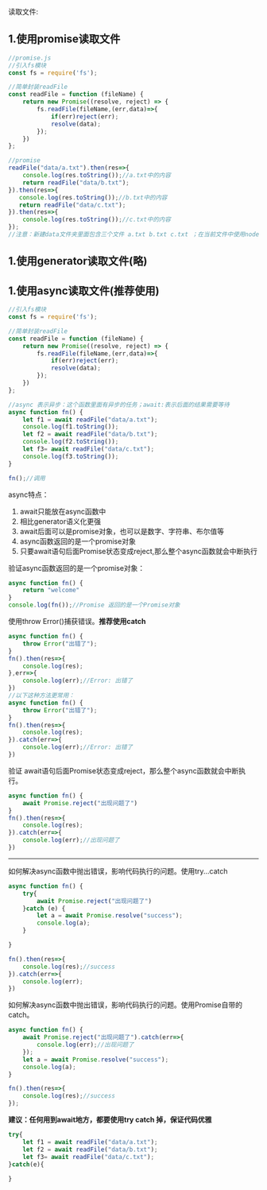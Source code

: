 读取文件:

## 1.使用promise读取文件

```js
//promise.js
//引入fs模块
const fs = require('fs');

//简单封装readFile
const readFile = function (fileName) {
    return new Promise((resolve, reject) => {
        fs.readFile(fileName,(err,data)=>{
            if(err)reject(err);
            resolve(data);
        });
    })
};

//promise
readFile("data/a.txt").then(res=>{
    console.log(res.toString());//a.txt中的内容
    return readFile("data/b.txt");
}).then(res=>{
   console.log(res.toString());//b.txt中的内容
   return readFile("data/c.txt");
}).then(res=>{
    console.log(res.toString());//c.txt中的内容
});
//注意：新建data文件夹里面包含三个文件 a.txt b.txt c.txt ；在当前文件中使用node 运行promise.js
```

## 1.使用generator读取文件(略)

## 1.使用async读取文件(推荐使用)

```js
//引入fs模块
const fs = require('fs');

//简单封装readFile
const readFile = function (fileName) {
    return new Promise((resolve, reject) => {
        fs.readFile(fileName,(err,data)=>{
            if(err)reject(err);
            resolve(data);
        });
    })
};

//async 表示异步：这个函数里面有异步的任务；await:表示后面的结果需要等待
async function fn() {
    let f1 = await readFile("data/a.txt");
    console.log(f1.toString());
    let f2 = await readFile("data/b.txt");
    console.log(f2.toString());
    let f3= await readFile("data/c.txt");
    console.log(f3.toString());
}

fn();//调用
```

async特点：

1. await只能放在async函数中
2. 相比generator语义化更强
3. await后面可以是promise对象，也可以是数字、字符串、布尔值等
4. async函数返回的是一个promise对象
5. 只要await语句后面Promise状态变成reject,那么整个async函数就会中断执行

验证async函数返回的是一个promise对象：

```js
async function fn() {
    return "welcome"
}
console.log(fn());//Promise 返回的是一个Promise对象
```

使用throw Error()捕获错误。**推荐使用catch**

```js
async function fn() {
    throw Error("出错了");
}
fn().then(res=>{
    console.log(res);
},err=>{
    console.log(err);//Error: 出错了
})
//以下这种方法更常用：
async function fn() {
    throw Error("出错了");
}
fn().then(res=>{
    console.log(res);
}).catch(err=>{
    console.log(err);//Error: 出错了
})
```

验证 await语句后面Promise状态变成reject，那么整个async函数就会中断执行。

```js
async function fn() {
    await Promise.reject("出现问题了")
}
fn().then(res=>{
    console.log(res);
}).catch(err=>{
    console.log(err);//出现问题了
})
```

------

如何解决async函数中抛出错误，影响代码执行的问题。使用try...catch

```js
async function fn() {
    try{
        await Promise.reject("出现问题了")
    }catch (e) {
        let a = await Promise.resolve("success");
        console.log(a);
    }

}

fn().then(res=>{
    console.log(res);//success
}).catch(err=>{
    console.log(err);
})
```

如何解决async函数中抛出错误，影响代码执行的问题。使用Promise自带的catch。

```js
async function fn() {
    await Promise.reject("出现问题了").catch(err=>{
        console.log(err);//出现问题了
    });
    let a = await Promise.resolve("success");
    console.log(a);
}

fn().then(res=>{
    console.log(res);//success
});
```

**建议：任何用到await地方，都要使用try catch 掉，保证代码优雅**

```js
try{
    let f1 = await readFile("data/a.txt");
    let f2 = await readFile("data/b.txt");
    let f3= await readFile("data/c.txt");
}catch(e){
    
}
```

